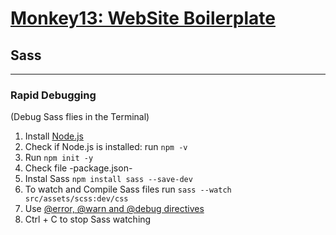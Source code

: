 # [Monkey13: WebSite Boilerplate](https://monkey13.studio)

## Sass

---

### Rapid Debugging

(Debug Sass flies in the Terminal)

1. Install [Node.js](https://nodejs.org)
2. Check if Node.js is installed: run `npm -v`
3. Run `npm init -y`
4. Check file -package.json-
5. Instal Sass `npm install sass --save-dev`
6. To watch and Compile Sass files run `sass --watch src/assets/scss:dev/css`
7. Use [@error, @warn and @debug directives](https://www.sitepoint.com/using-sass-error-warn-and-debug-directives/)
8. Ctrl + C to stop Sass watching
